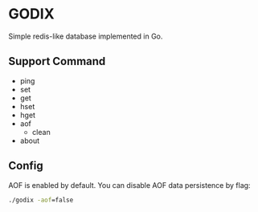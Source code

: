 # GODIX

Simple redis-like database implemented in Go.

## Support Command
- ping
- set
- get
- hset
- hget
- aof 
  - clean
- about

## Config
AOF is enabled by default. You can disable AOF data persistence by flag:
```cmd
./godix -aof=false
```